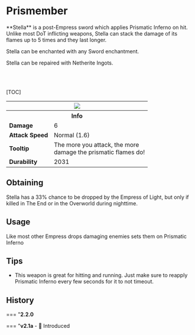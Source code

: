 # Prismember

<div class="result kohara-infobox-grid" markdown>
<div markdown class="kohara-infobox-text">
**Stella** is a post-Empress sword which applies Prismatic Inferno on hit. Unlike most DoT inflicting weapons, Stella can stack the damage of its flames up to 5 times and they last longer.

<i class="icon-minecraft icon-minecraft-enchanting-table"></i> Stella can be enchanted with any Sword enchantment.

<i class="icon-minecraft icon-minecraft-anvil"></i> Stella can be repaired with <i class="icon-minecraft icon-minecraft-netherite-ingot"></i>Netherite Ingots.

<br><br>

[TOC]

</div>
<div class="kohara-infobox-table">
  <table id="kohara-infobox--item">
	<tr>
		<th colspan="2" class="kohara-infobox--top-image"><img src="../../assets/items/stella.gif"></th>
	</tr>
	<tr>
		<th colspan="2">Info</th>
	</tr>
	<tr>
		<td><b>Damage</b></td>
		<td>6</td>
	</tr>
	<tr>
		<td><b>Attack Speed</b></td>
		<td>Normal (1.6)</td>
	</tr>
	<tr>
		<td><b>Tooltip</b></td>
		<td>
		The more you attack, the more
		<br>
		damage the prismatic flames do!
		</td>
	</tr>
	<tr>
		<td><b>Durability</b></td>
		<td>2031</td>
	</tr>
</table>
</div>
</div>

## Obtaining
Stella has a 33% chance to be dropped by the Empress of Light, but only if killed in The End or in the Overworld during nighttime.

## Usage
Like most other Empress drops damaging enemies sets them on Prismatic Inferno

## Tips
- This weapon is great for hitting and running. Just make sure to reapply Prismatic Inferno every few seconds for it to not timeout.

## History
=== "**2.2.0**
	

=== "**v2.1a**
	- :rocket: Introduced